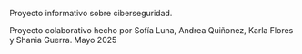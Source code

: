 Proyecto informativo sobre ciberseguridad.

Proyecto colaborativo hecho por Sofía Luna, Andrea Quiñonez, Karla Flores y Shania Guerra.
Mayo 2025
